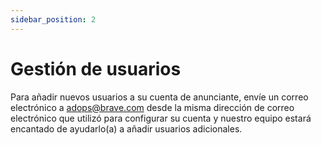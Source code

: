 ```yaml
---
sidebar_position: 2
---
```


# Gestión de usuarios

Para añadir nuevos usuarios a su cuenta de anunciante, envíe un correo electrónico a adops@brave.com desde la misma dirección de correo electrónico que utilizó para configurar su cuenta y nuestro equipo estará encantado de ayudarlo(a) a añadir usuarios adicionales.
